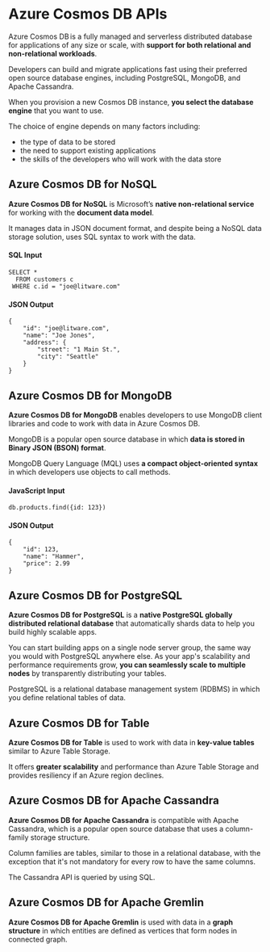 # Azure Cosmos DB APIs

Azure Cosmos DB is a fully managed and serverless distributed database for applications of any size or scale, with **support for both relational and non-relational workloads**. 

Developers can build and migrate applications fast using their preferred open source database engines, including PostgreSQL, MongoDB, and Apache Cassandra. 

When you provision a new Cosmos DB instance, **you select the database engine** that you want to use. 

The choice of engine depends on many factors including:
- the type of data to be stored
- the need to support existing applications
- the skills of the developers who will work with the data store

## Azure Cosmos DB for NoSQL

**Azure Cosmos DB for NoSQL** is Microsoft’s **native non-relational service** for working with the **document data model**. 

It manages data in JSON document format, and despite being a NoSQL data storage solution, uses SQL syntax to work with the data.

#### SQL Input 

    SELECT *
      FROM customers c
     WHERE c.id = "joe@litware.com"

#### JSON Output

    {
        "id": "joe@litware.com",
        "name": "Joe Jones",
        "address": {
            "street": "1 Main St.",
            "city": "Seattle"
        }
    }

## Azure Cosmos DB for MongoDB

**Azure Cosmos DB for MongoDB** enables developers to use MongoDB client libraries and code to work with data in Azure Cosmos DB.

MongoDB is a popular open source database in which **data is stored in Binary JSON (BSON) format**. 

MongoDB Query Language (MQL) uses **a compact object-oriented syntax** in which developers use objects to call methods. 

#### JavaScript Input

    db.products.find({id: 123})

#### JSON Output 

    {
        "id": 123,
        "name": "Hammer",
        "price": 2.99
    }

## Azure Cosmos DB for PostgreSQL

**Azure Cosmos DB for PostgreSQL** is a **native PostgreSQL globally distributed relational database** that automatically shards data to help you build highly scalable apps. 

You can start building apps on a single node server group, the same way you would with PostgreSQL anywhere else. As your app's scalability and performance requirements grow, **you can seamlessly scale to multiple nodes** by transparently distributing your tables. 

PostgreSQL is a relational database management system (RDBMS) in which you define relational tables of data.

## Azure Cosmos DB for Table

**Azure Cosmos DB for Table** is used to work with data in **key-value tables** similar to Azure Table Storage. 

It offers **greater scalability** and performance than Azure Table Storage and provides resiliency if an Azure region declines. 

## Azure Cosmos DB for Apache Cassandra

**Azure Cosmos DB for Apache Cassandra** is compatible with Apache Cassandra, which is a popular open source database that uses a column-family storage structure. 

Column families are tables, similar to those in a relational database, with the exception that it's not mandatory for every row to have the same columns.

The Cassandra API is queried by using SQL.

## Azure Cosmos DB for Apache Gremlin

**Azure Cosmos DB for Apache Gremlin** is used with data in a **graph structure** in which entities are defined as vertices that form nodes in connected graph.